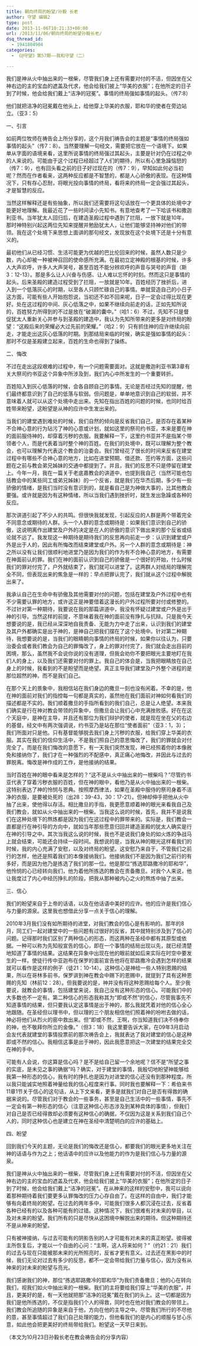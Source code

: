 ```yaml
---
title: 朝向终局的盼望/孙毅 长老
author: 守望 编辑2
type: post
date: 2013-11-06T10:21:33+00:00
url: /2013/11/06/朝向终局的盼望孙毅长老/
dsq_thread_id:
  - 1941804904
categories:
  - 《@守望》第57期——我和守望（二）

---
```

<p class="mce-wp-more" title="更多...">
  我们是神从火中抽出来的一根柴，尽管我们身上还有需要对付的不洁，但因坐在父神右边的主的宝血的遮盖及代求，他会给我们披上“华美的衣服”；在他所定的日子到了时候，他会给我们戴上“洁净的冠冕”。<!--more-->事情的终局强如事情的起头。（传7:8）
</p>

他们就把洁净的冠冕戴在他头上，给他穿上华美的衣服，耶和华的使者在旁边站立。（亚3：5）

一、引言

如前两位牧师在祷告会上所分享的，这个月我们祷告会的主题是“事情的终局强如事情的起头”（传7：8）。当然要理解一句经文，需要把它放在一个语境下。如果单从字面的语境来看，这里所说事情的终局强过其起头，主要是针对仍在过程之中的人来说的。可能由于这个过程已经超过了人们的期待，所以有心里急躁恼怒的（传7：9），也有回头看之前的日子好过现在的（传7：9），早知如此何必当初呢？然而在作者看来，这两种反应都是不智慧的，都是人心骄傲的表现。在这种情况下，只有存心忍耐，将眼光投向事情的终局，看将来的终局一定会强过其起头，才是智慧的反应。

当然这样解释还是有些抽象，所以我们还需要将这句话放在一个更具体的处境中才能更好地理解。我最近花了一些时间读小先知书。有意地查考了一下哈该书和撒迦利亚书。当年犹太人回归后，在建造圣殿过程中遇到了拦阻，一放下就是10年，那时神特别兴起这两位先知来提醒并勉励犹太人，让他们能够坚持神对他们的带领。我在这个处境下来思想上面讲的那句经文，发现放在这个处境下还是十分有意义的。

最初他们从已经习惯、生活可能更为优越的巴比伦回来的时候，虽然人数只是少数，内心却被一种被神召回的使命感所充满。在最初立定神殿的根基的时候，许多人大声欢呼，许多人大声哭号，甚至百姓不能分辨欢呼的声音与哭号的声音（斯3：12-13）。那是多么让人兴奋与伤感、让人难以忘怀的时刻。然而这只是事情的起头。后来圣殿的建造过程受到了拦阻，一放就是10年。百姓经历了挫折后，进入到一个低落灰心的时期，以至各人只顾忙碌自己的事情。单就营造自己的小日子这方面，可能有些人开始抱怨说，当初还不如不回来呢，日子一定会过得比现在更好。处在这过程的中间、灰心低落之中，如果不继续向前走的话，正如先知所说的，百姓努力所得到的不过是放在“破漏的囊中。”（哈1：6）不过，先知不只是督促犹太人重新关心并参与到圣殿的建造中，我认为先知所带来的更多是对终局的盼望：“这殿后来的荣耀必大过先前的荣耀。”（哈2：9）只有抓住神的应许继续向前走，才能走出这灰心低落的时期。到那结局来临的时候，确实是强如事情的起头：那时不仅是圣殿建立起来，百姓的生命也得到了操练。

二、悔改

不过在走出这段艰难的过程中，有一个问题需要面对。这就是撒迦利亚书第3章有关大祭司约书亚这个异象中所涉及到，我们内心中所发生的一个重要转折。

百姓陷入到灰心低落的时候，会各自顾自己的事情。无论是否经过先知的提醒，他们最终都意识到了自己的低落与软弱。但问题是，单单地意识到自己的软弱，并不意味着人就可以从这个处境中走出来。先知在指出百姓的问题的时候，也同时给百姓带来盼望，这盼望是从神的应许中生发出来的。

当我们的建堂遇到难处的时候，我们自然的倾向是反省我们自己，是否存在着某种不合神心意的行为玷污了神的心意或计划，就如这里的祭司约书亚，本来是要在神的面前服侍神的，却穿着污秽的衣服。我要解释一下，这里约书亚并不是指某个带领者个人，而是代表着当时整个神的百姓。在我们的处境中，既可以理解为整个教会，也可以理解为代表这个教会的治委会。我们曾经花了很长的时间来反省在建堂过程中有哪些不合神心意的地方，比如在进堂预期、借还款、签约等方面，这些问题在之前与教会弟兄姊妹的交通中都提到了。并且，我们的反思不只是停留在建堂上。今年一月，我在一篇关于老底嘉教会的讲道中，也提到我自己（当然可能也包括教会中的某些同工或弟兄姊妹）的一个反省，就是我们在华杰后期，多少有一些骄傲的情绪，是我们当时没有意识到的，就是看自己是为神做大事的，比其他教会要强。或许就是因为有这种情绪，所以当我们遇到挫折时，就生发出急躁或各种的反应。

那次讲道引起了不少人的共鸣。但很快我就发现，引起反应的人群是两个带着完全不同意念或期待的人群。头一个人群的意念或期待是：如果我们意识到自己的骄傲，这说明离作出建堂及户外的决定是在人的骄傲的意识下做出来的那个反省或结论就不远了。我发现这一种期待是期待我们的反思再向前走一步：认识到建堂或户外是出于人的，因此有所悔改而结束建堂或户外。另一个人群的意念或期待是：神之所以没有让我们很顺利地进堂乃是因为我们的作为有不合神心意的地方，有需要在神面前认的罪。我们在神的面前认识到自己的骄傲是一个很好的开始，什么时候我们的罪对付完了，户外就结束了，我们就可以进堂了。这两群人对结局的理解完全不同，但表现出来的焦急是一样的：早点把罪认完了，我们就从这个过程中解脱出来了。

我承认自己在生命中有骄傲及其他需要对付的问题，包括在建堂及户外过程中也有不少需要认罪的地方，或许这正是神要借着这漫长的户外过程所要对付或修整的。不过针对第一种期待，我要说在我的那篇讲道中，我没有怀疑过建堂或户外是出于神的引导。当然这样的前提，不意味着我在神的面前没有挣扎与抗辩。只是我今天想要说的是，我已经从深深地自我责备、无能为力中走了出来，认识到我们的建堂及其户外都确实是出于神的，是神自己把我们摆在了这个处境中。针对第二种期待，我想要说的是，当我们的眼睛朝向事情的终局的时候，如果你以往认为，只要治委会或者我们教会为自己的罪悔改了，身上的罪对付完了，我们就会走出目前的困境，那么，虽然我不会说你说的没有道理，但我会劝你不要把眼光主要地盯在我们人的身上，以及我们还需要对付的罪上。我自己的体会是，当我把眼睛放在自己身上的时候，我看到的不是盼望而是绝望。真正主导我们建堂及户外整个进程的是那位超然的神，而不是我们自己。

在那个天上的景象中，我相信站在我们身边的撒旦一刻也没有闲着。不幸的是，他在神的面前对我们的指控每一句都是真实的，虽然他在我们面前对神如何看我们的描述都是不实的。我们顺着撒旦的手指所看到的我们自己，总是让人绝望。本来我们确实是行在神对教会带领的异象中，但撒旦会让我们心中充满挫败感。好在在这个天庭中，是神在主导，并且还有那位为我们辩护的使者，就是现在坐在父的右边的基督。经文中有两次强调说，约书亚乃是站在那位“使者面前”（亚3：1，3）；我们所面对只是他。只有基督能够脱去我们身上污秽的衣服，给我们穿上华美的衣服。其实在我们的信仰生活中，不是我们照自己的意思悔改了，我们的罪就会对付完全了。而是在我们悔改的意愿下，有一天我们突然发现，神已经照着你的本像赦免和接纳你了，我们才在一种强烈的不配感中，真正痛心地悔改，并因此与过去的罪脱离。悔改是神作成的工作，是他接纳的结果。

当时百姓在神的眼中看来是怎样的？“这不是从火中抽出来的一根柴吗？”尽管约书亚代表了穿着污秽衣服的百姓，但在神的眼中，看他乃是从火中抽出来的一根柴。这特别表达了神的怜悯与恩典。按照摩西律法，如果在圣殿中服侍的祭司身着不洁净的衣服，是要被处死的（出28：39-43，30：17-21）。但神却伸手把他从火中抽了出来，使他得以存活。相比撒旦的手指，我更愿意顺着神的眼光来看我自己及我们教会，就如从火中抽出来的一根柴。当我这么说的时候，首先，我并不是说我们在这种处境下的熬炼都是因为我们在这过程中的罪带来的。实际是，我们教会一直都是行在神引导的方向中，就如当年那些愿意归回并建造圣殿的犹太人确实是行在神的引导之中。其次当我这么说的时候，我也不是说我们身处的如火炼的争战马上就会结束，可能还会持续一段时间。我想说的是，当我从神的眼光这样看我们的时候，我的内心充满了安慰，以及对终局的盼望。这安慰乃来自于，不管我们之前行的怎样，他还是照着我们的本像接纳我们。他接纳我们不是因为我们之前行的有多好，而是因为他乃是拣选了我们的那一位。他是那位“拣选耶路撒冷的耶和华”，他怜悯的心已经转向我们，他为着他所拣选的教会在责备撒旦。对我个人来说，他让我度过了内心中经历挣扎的阶段，把我从那种被内心之火的熬炼中抽了出来。

三、信心

我们的盼望来自于上帝的话语，以及在他话语中美好的应许。他的应许是我们信心与力量的源泉。这里我也想借此分享一点关于信心的理解。

2010年3月我们没有如所期待的进堂，对我们教会的信心是有影响的。那年的8月，同工们一起对建堂中的一些问题有过很好的反省，其中就特别涉及到了信心的问题。记得那时我们区别了两种信心的形态，而这两种在圣经中都有其原型或依据。一种可以称为先知般宣告的信心，即在一个事情的结局出现以先，就已经清楚地知道了事情的结果。这结果在异象中出现在他的眼前就如后来实际在时空中要发生的一样。使徒行传中亚迦布在保罗的面前宣告他将在耶路撒冷会遇到怎样的结果就可以看作是这样的例子（徒21：10-14）。这种信心是神给一些人特别恩赐的结果，所以在哥林多前书，保罗讲到神在教会中赐下的恩赐中，就提到了具有这种恩赐的先知（林前12：28）。但我要说的是，神并没有将这种恩赐给每个人。至少我要说，就教会的事情，包括建堂来说，我自己没有这种形态的信心。可能我们中的大多数也不一定有。第二种信心的形态我称其为“即或不然”的信心，尽管我事先不知道事情的结果，但只要我认定这事情是出于神的，那么我就凭着对他的信心全心地跟随。在圣经但以理书中，但以理的三个朋友相信他们照着神的吩咐去做的话，神必将他们从烈火的窑中救出来。但“即或不然，王啊，你当知道我们决不侍奉你的神，也不敬拜你所立的金像。”（但3：18）我这里要告诉大家，在09年3月启动会友代表就建堂的事情投票前的那次祷告会上，我就表达了我对建堂的信心是这种即或不然的信心。我相信这事是出于神的，因此我愿意把这一次建堂的结果完全交在神的手中。

可能有人会说，你这算是信心吗？是不是给自己留一个余地呢？信不是“所望之事的实底，是未见之事的确据”吗？确实，对于建堂的事情，我殷切地盼望神能够给我第一种形态的信心，我有时的挣扎也是因为对进堂的信心还没有到那种程度。所以我只能诚实地照着神量给我的信心程度来行事。同时我也要解释一下：希伯来书11章1节关于信心的这句话，从上下文来看，更多是就我们对自己是否有得救的确据来说的。尽管我们对于教会的一些事务，甚至是自己生活中的一些事情，事先不一定会有第一种形态的信心（注意这种信心形态涉及到某种具体的事情），但我们对自己是否已经得救却必须要有这种信心的确据，不仅因为这是关系到我们自己个人的，同时这种信心也是建立在神在圣经中清楚明白的应许的基础上。

四、盼望

回到我们今天的主题，无论是我们的悔改还是信心，都要我们的眼光更多地关注在神的话语与作为之上；他话语中的应许以及他能力的作为是我们信心与力量的源泉。

我们是神从火中抽出来的一根柴，尽管我们身上还有需要对付的不洁，但因坐在父神右边的主的宝血的遮盖及代求，他会给我们披上“华美的衣服”；在他所定的日子到了时候，他会给我们戴上“洁净的冠冕”。在从神来的这样的安慰中，我可以说向着那种期待着我们要更多认罪悔改的压力心存自由了。在这样的自由中，我们才能够有向着终局的盼望。在过去的两年多中，可能我们很多人都沉浸在过去，反省着各种已经有的以及各种可能有的过错。这种情况下，我们很难有对未来的举目，以及对未来的盼望。我们所有的只是尽快从这困境中解脱出来的期待。但这种期待还不是从神来的盼望。

只有被神接纳，与过去可能有的阴影告别的人才可能有对未来的真正盼望。彼得被主所恢复后，才能以一个自由的心问：“主啊，这人将来如何？”（约21：21）我们的过去与现在只能被那未来的光所照亮时，反省才更有意义。过去还在黑影中的时候，我们无论对过去有多少的反思，都不一定会带给我们力量与信心，因为没有从神来的对未来的盼望与亮光。

我们感谢我们的神，那位“拣选耶路撒冷的耶和华”为我们责备撒旦；他的心在转向我们，视我们如火中抽出来的一根柴。我们的主将要给我们穿上“华美的衣服”，并且，更美好的是，有一天他就把那“洁净的冠冕”戴在我们的头上。这一切都是因为我们是他所拣选的，不仅是指我们个人的得救，同时也在他对我们教会的带领上。我们教会所追随的异象是来自于他，方向在他的主导之中。尽管我们所行的不尽他的意，甚至事情超过了我们自己处理的能力，但他看我们的是内心的顺服与甘心乐意，如此他会把更美好的终局带给我们。盼望这一天早日来到。

（本文为10月23日孙毅长老在教会祷告会的分享内容）

&nbsp;

&nbsp;